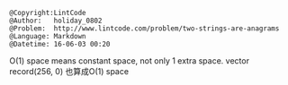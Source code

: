 ```
@Copyright:LintCode
@Author:   holiday_0802
@Problem:  http://www.lintcode.com/problem/two-strings-are-anagrams
@Language: Markdown
@Datetime: 16-06-03 00:20
```

O(1) space means constant space, not only 1 extra space.
vector<char> record(256, 0) 也算成O(1) space